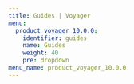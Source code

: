 ```yaml
---
title: Guides | Voyager
menu:
  product_voyager_10.0.0:
    identifier: guides
    name: Guides
    weight: 40
    pre: dropdown
menu_name: product_voyager_10.0.0
---
```

